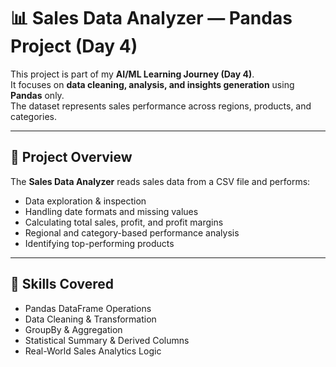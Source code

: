 # 📊 Sales Data Analyzer — Pandas Project (Day 4)

This project is part of my **AI/ML Learning Journey (Day 4)**.  
It focuses on **data cleaning, analysis, and insights generation** using **Pandas** only.  
The dataset represents sales performance across regions, products, and categories.

---

## 🚀 Project Overview

The **Sales Data Analyzer** reads sales data from a CSV file and performs:
- Data exploration & inspection
- Handling date formats and missing values
- Calculating total sales, profit, and profit margins
- Regional and category-based performance analysis
- Identifying top-performing products

---

## 🧠 Skills Covered
- Pandas DataFrame Operations  
- Data Cleaning & Transformation  
- GroupBy & Aggregation  
- Statistical Summary & Derived Columns  
- Real-World Sales Analytics Logic  


